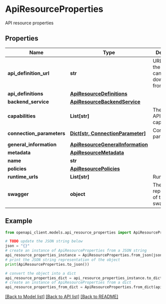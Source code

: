 # ApiResourceProperties

API resource properties

## Properties

Name | Type | Description | Notes
------------ | ------------- | ------------- | -------------
**api_definition_url** | **str** | URL where the swagger can be downloaded from | [optional] 
**api_definitions** | [**ApiResourceDefinitions**](ApiResourceDefinitions.md) |  | [optional] 
**backend_service** | [**ApiResourceBackendService**](ApiResourceBackendService.md) |  | [optional] 
**capabilities** | **List[str]** | The managed API capabilities | [optional] 
**connection_parameters** | [**Dict[str, ConnectionParameter]**](ConnectionParameter.md) | Connection parameters | [optional] 
**general_information** | [**ApiResourceGeneralInformation**](ApiResourceGeneralInformation.md) |  | [optional] 
**metadata** | [**ApiResourceMetadata**](ApiResourceMetadata.md) |  | [optional] 
**name** | **str** |  | [optional] 
**policies** | [**ApiResourcePolicies**](ApiResourcePolicies.md) |  | [optional] 
**runtime_urls** | **List[str]** | Runtime URLs | [optional] 
**swagger** | **object** | The JSON representation of the swagger | [optional] 

## Example

```python
from openapi_client.models.api_resource_properties import ApiResourceProperties

# TODO update the JSON string below
json = "{}"
# create an instance of ApiResourceProperties from a JSON string
api_resource_properties_instance = ApiResourceProperties.from_json(json)
# print the JSON string representation of the object
print(ApiResourceProperties.to_json())

# convert the object into a dict
api_resource_properties_dict = api_resource_properties_instance.to_dict()
# create an instance of ApiResourceProperties from a dict
api_resource_properties_from_dict = ApiResourceProperties.from_dict(api_resource_properties_dict)
```
[[Back to Model list]](../README.md#documentation-for-models) [[Back to API list]](../README.md#documentation-for-api-endpoints) [[Back to README]](../README.md)



